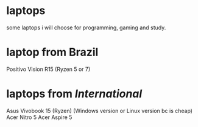 # laptops
some laptops i will choose for programming, gaming and study.


# laptop from Brazil
Positivo Vision R15 (Ryzen 5 or 7)

# laptops from *International*
Asus Vivobook 15 (Ryzen) (Windows version or Linux version bc is cheap)
Acer Nitro 5
Acer Aspire 5
